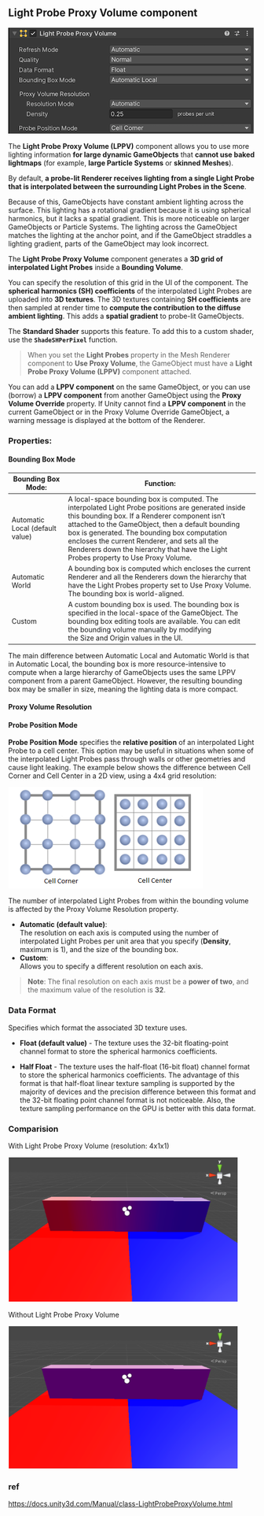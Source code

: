 ## Light Probe Proxy Volume component
![](../img/LPPV.png)

The **Light Probe Proxy Volume (LPPV)** component allows you to use more lighting information **for large dynamic GameObjects** that **cannot use baked lightmaps** (for example, **large Particle Systems** or **skinned Meshes**).

By default, **a probe-lit Renderer receives lighting from a single Light Probe that is interpolated between the surrounding Light Probes in the Scene**.

Because of this, GameObjects have constant ambient lighting across the surface. This lighting has a rotational gradient because it is using spherical harmonics, but it lacks a spatial gradient. This is more noticeable on larger GameObjects or Particle Systems. The lighting across the GameObject matches the lighting at the anchor point, and if the GameObject straddles a lighting gradient, parts of the GameObject may look incorrect.

The **Light Probe Proxy Volume** component generates a **3D grid of interpolated Light Probes** inside a **Bounding Volume**. 

You can specify the resolution of this grid in the UI of the component. The **spherical harmonics (SH) coefficients** of the interpolated Light Probes are uploaded into **3D textures**. The 3D textures containing **SH coefficients** are then sampled at render time to **compute the contribution to the diffuse ambient lighting**. This adds a **spatial gradient** to probe-lit GameObjects.


The **Standard Shader** supports this feature. To add this to a custom shader, use the **`ShadeSHPerPixel`** function.


 > When you set the **Light Probes** property in the Mesh Renderer component to **Use Proxy Volume**, the GameObject must have a **Light Probe Proxy Volume (LPPV)** component attached.

You can add a **LPPV component** on the same GameObject, or you can use (borrow) a **LPPV component** from another GameObject using the **Proxy Volume Override** property. If Unity cannot find a **LPPV component** in the current GameObject or in the Proxy Volume Override GameObject, a warning message is displayed at the bottom of the Renderer.


### Properties:
#### Bounding Box Mode 
| Bounding Box Mode: | Function: |
| --- | --- |
| Automatic Local (default value) | A local-space bounding box is computed. The interpolated Light Probe positions are generated inside this bounding box. If a Renderer component isn’t attached to the GameObject, then a default bounding box is generated. The bounding box computation encloses the current Renderer, and sets all the Renderers down the hierarchy that have the Light Probes property to Use Proxy Volume. |
| Automatic World | A bounding box is computed which encloses the current Renderer and all the Renderers down the hierarchy that have the Light Probes property set to Use Proxy Volume. The bounding box is world-aligned. |
| Custom | A custom bounding box is used. The bounding box is specified in the local-space of the GameObject. The bounding box editing tools are available. You can edit the bounding volume manually by modifying the Size and Origin values in the UI. |

The main difference between Automatic Local and Automatic World is that in Automatic Local, the bounding box is more resource-intensive to compute when a large hierarchy of GameObjects uses the same LPPV component from a parent GameObject. However, the resulting bounding box may be smaller in size, meaning the lighting data is more compact.


#### Proxy Volume Resolution
#### Probe Position Mode 
**Probe Position Mode** specifies the **relative position** of an interpolated Light Probe to a cell center. This option may be useful in situations when some of the interpolated Light Probes pass through walls or other geometries and cause light leaking. The example below shows the difference between Cell Corner and Cell Center in a 2D view, using a 4x4 grid resolution:

![](../img/LightProbeProxyVolumeWindow4.png)

The number of interpolated Light Probes from within the bounding volume is affected by the Proxy Volume Resolution property.
- **Automatic (default value)**: \
  The resolution on each axis is computed using the number of interpolated Light Probes per unit area that you specify (**Density**, maximum is 1), and the size of the bounding box. 
- **Custom**: \
  Allows you to specify a different resolution on each axis.
  
> **Note**: The final resolution on each axis must be a **power of two**, and the maximum value of the resolution is **32**.

### Data Format 
Specifies which format the associated 3D texture uses.

- **Float (default value)** - The texture uses the 32-bit floating-point channel format to store the spherical harmonics coefficients.

- **Half Float** - The texture uses the half-float (16-bit float) channel format to store the spherical harmonics coefficients. The advantage of this format is that half-float linear texture sampling is supported by the majority of devices and the precision difference between this format and the 32-bit floating point channel format is not noticeable. Also, the texture sampling performance on the GPU is better with this data format.


### Comparision
With Light Probe Proxy Volume (resolution: 4x1x1)

![](../img/LightProbeProxyVolumeExample1.png)

Without Light Probe Proxy Volume

![](../img/LightProbeProxyVolumeExample2.png)





### ref 
https://docs.unity3d.com/Manual/class-LightProbeProxyVolume.html






